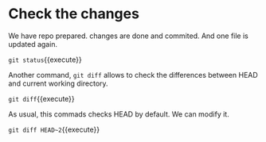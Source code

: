 # Check the changes

We have repo prepared. changes are done and commited.
And one file is updated again.

`git status`{{execute}}

Another command, `git diff` allows to check the differences between HEAD and current working directory.

`git diff`{{execute}}

As usual, this commads checks HEAD by default. We can modify it.

`git diff HEAD~2`{{execute}}
